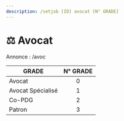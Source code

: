 ```yaml
---
description: /setjob [ID] avocat [N° GRADE]
---
```


# ⚖️ Avocat

Annonce : /avoc

| GRADE             | N° GRADE |
| ----------------- | :------: |
| Avocat            |     0    |
| Avocat Spécialisé |     1    |
| Co-PDG            |     2    |
| Patron            |     3    |
